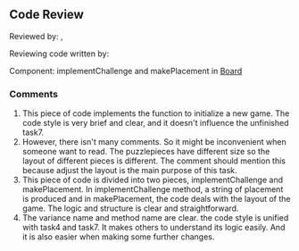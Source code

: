 ## Code Review

Reviewed by: <Yuxuan Hu>, <u7167529>

Reviewing code written by: <Boyang Gao> <u7175363>

Component: implementChallenge and makePlacement in [Board](https://gitlab.cecs.anu.edu.au/u7133046/comp1110-ass2-tue15g/-/blob/master/src/comp1110/ass2/gui/Board.java#L196-282)

### Comments 

1. This piece of code implements the function to initialize a new game. The code style is very brief and clear, and it doesn't influence the unfinished task7.
2. However, there isn't many comments. So it might be inconvenient when someone want to read. The puzzlepieces have different size so the layout of different pieces is different. The comment should mention this because adjust the layout is the main purpose of this task.
3. This piece of code is divided into two pieces, implementChallenge and makePlacement. In implementChallenge method, a string of placement is produced and in makePlacement, the code deals with the layout of the game. The logic and structure is clear and straightforward.
4. The variance name and method name are clear. the code style is unified with task4 and task7. It makes others to understand its logic easily. And it is also easier when making some further changes.
 


